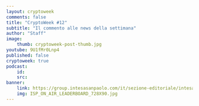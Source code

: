 ```yaml
---
layout: cryptoweek
comments: false
title: "CryptoWeek #12"
subtitle: "Il commento alle news della settimana" 
author: "Staff"
image:
    thumb: cryptoweek-post-thumb.jpg
youtube: 9U1fMr0Lnp4
published: false
cryptoweek: true
podcast:
    id: 
    src: 
banner:
    link: https://group.intesasanpaolo.com/it/sezione-editoriale/intesa-sanpaolo-on-air?utm_campaign=GoldInstitute&utm_source=GoldInstitute&utm_medium=Banner_CPM&utm_content=DisplayAwareness&utm_term=GoldInstitute_Banner_CPM_GoldInstitute_
    img: ISP_ON_AIR_LEADERBOARD_728X90.jpg
---
```


